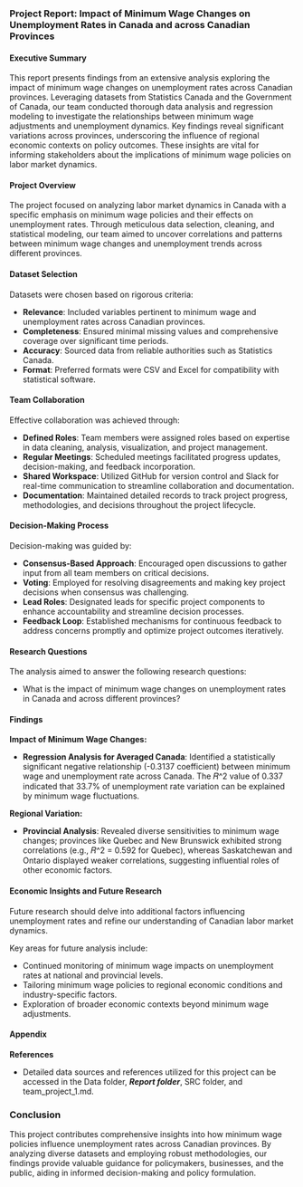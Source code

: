 ### Project Report: Impact of Minimum Wage Changes on Unemployment Rates in Canada and across Canadian Provinces

#### Executive Summary

This report presents findings from an extensive analysis exploring the impact of minimum wage changes on unemployment rates across Canadian provinces. Leveraging datasets from Statistics Canada and the Government of Canada, our team conducted thorough data analysis and regression modeling to investigate the relationships between minimum wage adjustments and unemployment dynamics. Key findings reveal significant variations across provinces, underscoring the influence of regional economic contexts on policy outcomes. These insights are vital for informing stakeholders about the implications of minimum wage policies on labor market dynamics.

#### Project Overview

The project focused on analyzing labor market dynamics in Canada with a specific emphasis on minimum wage policies and their effects on unemployment rates. Through meticulous data selection, cleaning, and statistical modeling, our team aimed to uncover correlations and patterns between minimum wage changes and unemployment trends across different provinces.

#### Dataset Selection

Datasets were chosen based on rigorous criteria:
- **Relevance**: Included variables pertinent to minimum wage and unemployment rates across Canadian provinces.
- **Completeness**: Ensured minimal missing values and comprehensive coverage over significant time periods.
- **Accuracy**: Sourced data from reliable authorities such as Statistics Canada.
- **Format**: Preferred formats were CSV and Excel for compatibility with statistical software.

#### Team Collaboration

Effective collaboration was achieved through:
- **Defined Roles**: Team members were assigned roles based on expertise in data cleaning, analysis, visualization, and project management.
- **Regular Meetings**: Scheduled meetings facilitated progress updates, decision-making, and feedback incorporation.
- **Shared Workspace**: Utilized GitHub for version control and Slack for real-time communication to streamline collaboration and documentation.
- **Documentation**: Maintained detailed records to track project progress, methodologies, and decisions throughout the project lifecycle.

#### Decision-Making Process

Decision-making was guided by:
- **Consensus-Based Approach**: Encouraged open discussions to gather input from all team members on critical decisions.
- **Voting**: Employed for resolving disagreements and making key project decisions when consensus was challenging.
- **Lead Roles**: Designated leads for specific project components to enhance accountability and streamline decision processes.
- **Feedback Loop**: Established mechanisms for continuous feedback to address concerns promptly and optimize project outcomes iteratively.

#### Research Questions

The analysis aimed to answer the following research questions:
- What is the impact of minimum wage changes on unemployment rates in Canada and across different provinces?

#### Findings

**Impact of Minimum Wage Changes:**
- **Regression Analysis for Averaged Canada**: Identified a statistically significant negative relationship (-0.3137 coefficient) between minimum wage and unemployment rate across Canada. The 𝑅^2 value of 0.337 indicated that 33.7% of unemployment rate variation can be explained by minimum wage fluctuations.

**Regional Variation:**
- **Provincial Analysis**: Revealed diverse sensitivities to minimum wage changes; provinces like Quebec and New Brunswick exhibited strong correlations (e.g., 𝑅^2 = 0.592 for Quebec), whereas Saskatchewan and Ontario displayed weaker correlations, suggesting influential roles of other economic factors.

#### Economic Insights and Future Research

Future research should delve into additional factors influencing unemployment rates and refine our understanding of Canadian labor market dynamics.

Key areas for future analysis include:
- Continued monitoring of minimum wage impacts on unemployment rates at national and provincial levels.
- Tailoring minimum wage policies to regional economic conditions and industry-specific factors.
- Exploration of broader economic contexts beyond minimum wage adjustments.

#### Appendix

**References**
- Detailed data sources and references utilized for this project can be accessed in the Data folder, ***Report folder***, SRC folder, and team_project_1.md.

### Conclusion

This project contributes comprehensive insights into how minimum wage policies influence unemployment rates across Canadian provinces. By analyzing diverse datasets and employing robust methodologies, our findings provide valuable guidance for policymakers, businesses, and the public, aiding in informed decision-making and policy formulation.